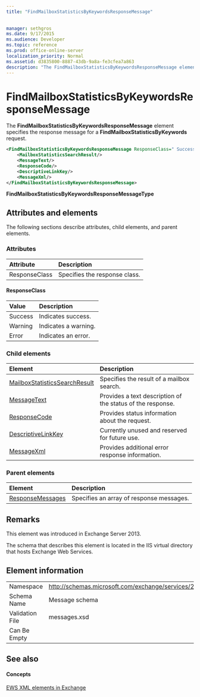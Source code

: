 ```yaml
---
title: "FindMailboxStatisticsByKeywordsResponseMessage"
 
 
manager: sethgros
ms.date: 9/17/2015
ms.audience: Developer
ms.topic: reference
ms.prod: office-online-server
localization_priority: Normal
ms.assetid: d3835800-8887-43db-9a8a-fe3cfea7a863
description: "The FindMailboxStatisticsByKeywordsResponseMessage element specifies the response message for a FindMailboxStatisticsByKeywords request."
---
```


# FindMailboxStatisticsByKeywordsResponseMessage

The **FindMailboxStatisticsByKeywordsResponseMessage** element specifies the response message for a **FindMailboxStatisticsByKeywords** request. 
  
```XML
<FindMailboxStatisticsByKeywordsResponseMessage ResponseClass=" Success | Warning | Error ">
    <MailboxStatisticsSearchResult/>
    <MessageText/>
    <ResponseCode/>
    <DescriptiveLinkKey/>
    <MessageXml/>
</FindMailboxStatisticsByKeywordsResponseMessage>
```

 **FindMailboxStatisticsByKeywordsResponseMessageType**
## Attributes and elements

The following sections describe attributes, child elements, and parent elements.
  
### Attributes

|**Attribute**|**Description**|
|:-----|:-----|
|ResponseClass  <br/> |Specifies the response class.  <br/> |
   
#### ResponseClass

|**Value**|**Description**|
|:-----|:-----|
|Success  <br/> |Indicates success.  <br/> |
|Warning  <br/> |Indicates a warning.  <br/> |
|Error  <br/> |Indicates an error.  <br/> |
   
### Child elements

|**Element**|**Description**|
|:-----|:-----|
|[MailboxStatisticsSearchResult](mailboxstatisticssearchresult.md) <br/> |Specifies the result of a mailbox search.  <br/> |
|[MessageText](messagetext.md) <br/> |Provides a text description of the status of the response.  <br/> |
|[ResponseCode](responsecode.md) <br/> |Provides status information about the request.  <br/> |
|[DescriptiveLinkKey](descriptivelinkkey.md) <br/> |Currently unused and reserved for future use.  <br/> |
|[MessageXml](messagexml.md) <br/> |Provides additional error response information.  <br/> |
   
### Parent elements

|**Element**|**Description**|
|:-----|:-----|
|[ResponseMessages](responsemessages.md) <br/> |Specifies an array of response messages.  <br/> |
   
## Remarks

This element was introduced in Exchange Server 2013.
  
The schema that describes this element is located in the IIS virtual directory that hosts Exchange Web Services.
  
## Element information

|||
|:-----|:-----|
|Namespace  <br/> |http://schemas.microsoft.com/exchange/services/2006/messages  <br/> |
|Schema Name  <br/> |Message schema  <br/> |
|Validation File  <br/> |messages.xsd  <br/> |
|Can Be Empty  <br/> ||
   
## See also

#### Concepts

[EWS XML elements in Exchange](ews-xml-elements-in-exchange.md)

